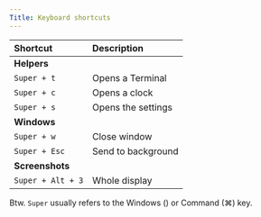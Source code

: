 ```yaml
---
Title: Keyboard shortcuts
---
```


| Shortcut           | Description                 |
| :----------------- | :-------------------------- |
| **Helpers**        |                             |
| `Super + t`        | Opens a Terminal            |
| `Super + c`        | Opens a clock               |
| `Super + s`        | Opens the settings          |
| **Windows**        |                             |
| `Super + w`        | Close window                |
| `Super + Esc`      | Send to background          |
| **Screenshots**    |                             |
| `Super + Alt + 3`   | Whole display               |

<div class="notification is-light">
Btw. <code>Super</code> usually refers to the Windows (<span class="icon"><i class="fab fa-windows"></i></span>) or Command (<span class="icon">⌘</i></span>) key.
</div>